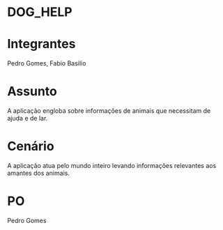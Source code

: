 # DOG_HELP

# Integrantes
Pedro Gomes, Fabio Basilio

# Assunto
A aplicação engloba sobre informações de animais que necessitam de ajuda e de lar.

# Cenário
A aplicação atua pelo mundo inteiro levando informações relevantes aos amantes dos animais.

# PO
Pedro Gomes

